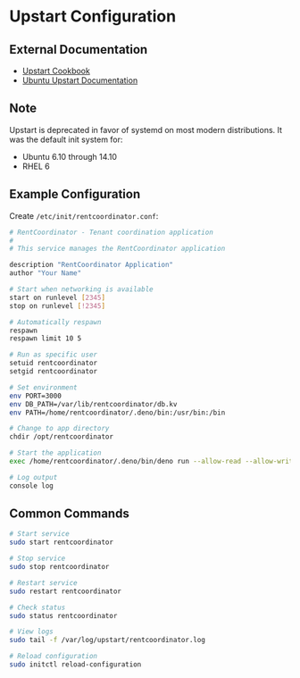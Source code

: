 # Upstart Configuration

## External Documentation

- [Upstart Cookbook](http://upstart.ubuntu.com/cookbook/)
- [Ubuntu Upstart Documentation](https://help.ubuntu.com/community/UpstartHowto)

## Note

Upstart is deprecated in favor of systemd on most modern distributions. It was the default init system for:
- Ubuntu 6.10 through 14.10
- RHEL 6

## Example Configuration

Create `/etc/init/rentcoordinator.conf`:

```bash
# RentCoordinator - Tenant coordination application
#
# This service manages the RentCoordinator application

description "RentCoordinator Application"
author "Your Name"

# Start when networking is available
start on runlevel [2345]
stop on runlevel [!2345]

# Automatically respawn
respawn
respawn limit 10 5

# Run as specific user
setuid rentcoordinator
setgid rentcoordinator

# Set environment
env PORT=3000
env DB_PATH=/var/lib/rentcoordinator/db.kv
env PATH=/home/rentcoordinator/.deno/bin:/usr/bin:/bin

# Change to app directory
chdir /opt/rentcoordinator

# Start the application
exec /home/rentcoordinator/.deno/bin/deno run --allow-read --allow-write --allow-env --allow-net --unstable-kv dist/main.js

# Log output
console log
```

## Common Commands

```bash
# Start service
sudo start rentcoordinator

# Stop service
sudo stop rentcoordinator

# Restart service
sudo restart rentcoordinator

# Check status
sudo status rentcoordinator

# View logs
sudo tail -f /var/log/upstart/rentcoordinator.log

# Reload configuration
sudo initctl reload-configuration
```
